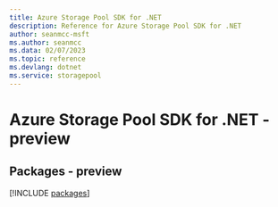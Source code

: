 ```yaml
---
title: Azure Storage Pool SDK for .NET
description: Reference for Azure Storage Pool SDK for .NET
author: seanmcc-msft
ms.author: seanmcc
ms.data: 02/07/2023
ms.topic: reference
ms.devlang: dotnet
ms.service: storagepool
---
```

# Azure Storage Pool SDK for .NET - preview
## Packages - preview
[!INCLUDE [packages](storage-pool-index.md)]